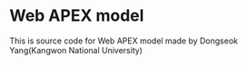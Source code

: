 # Web APEX model
This is source code for Web APEX model made by Dongseok Yang(Kangwon National University)
